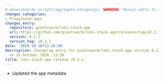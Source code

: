 ```yaml
---
# Generated by scripts/aggregate-changelogs. WARNING: Manual edits to this files will be overwritten.
changes_categories:
- Playground apps
changes_entry:
  repository: giantswarm/loki-stack-app
  url: https://github.com/giantswarm/loki-stack-app/releases/tag/v0.2.1
  version: 0.2.1
  version_tag: v0.2.1
date: '2020-10-16T13:26:30'
description: Changelog entry for giantswarm/loki-stack-app version 0.2.1, published
  on 16 October 2020, 13:26
title: loki-stack-app release v0.2.1
---
```


- Updated the app metadata
